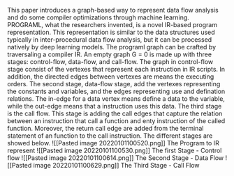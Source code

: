 This paper introduces a graph-based way to represent data flow analysis and do some compiler optimizations through machine learning.  
PROGRAML, what the researchers invented, is a novel IR-based program representation. This representation is similar to the data structures used typically in inter-procedural data flow analysis, but it can be processed natively by deep learning models. The programl graph can be crafted by traversaling a compiler IR. An empty graph G = 0 is made up with three stages: control-flow, data-flow, and call-flow. The graph in control-flow stage consist of the vertexes that represent each instruction in IR scripts. In addition, the directed edges between vertexes are means the executing orders. The second stage, data-flow stage, add the vertexes representing the constants and variables, and the edges representing use and defination relations. The in-edge for a data vertex means define a data to the variable, while the out-edge means that a instruction uses this data. The third stage is the call flow. This stage is adding the call edges that capture the relation between an instruction that call a function and enty instruction of the called function. Moreover, the return call edge are added from the terminal statement of an function to the call instruction. The different stages are showed below.
![[Pasted image 20220101100520.png]]
The Program to IR represent
![[Pasted image 20220101100530.png]]
The first Stage - Control flow
![[Pasted image 20220101100614.png]]
The Second Stage - Data Flow
![[Pasted image 20220101100629.png]]
The Third Stage - Call Flow

